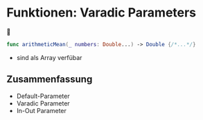 # Funktionen: Varadic Parameters
📄


```swift
func arithmeticMean(_ numbers: Double...) -> Double {/*...*/}
```

- sind als Array verfübar

## Zusammenfassung
- Default-Parameter
- Varadic Parameter
- In-Out Parameter